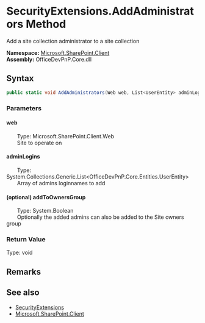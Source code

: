 # SecurityExtensions.AddAdministrators Method  
 Add a site collection administrator to a site collection   

**Namespace:** [Microsoft.SharePoint.Client](Microsoft.SharePoint.Client.md)  
**Assembly:** OfficeDevPnP.Core.dll  
## Syntax
```C#
public static void AddAdministrators(Web web, List<UserEntity> adminLogins, Boolean addToOwnersGroup)
```
### Parameters
#### web  
&emsp;&emsp;Type: Microsoft.SharePoint.Client.Web  
&emsp;&emsp;Site to operate on  

  

#### adminLogins  
&emsp;&emsp;Type: System.Collections.Generic.List<OfficeDevPnP.Core.Entities.UserEntity>  
&emsp;&emsp;Array of admins loginnames to add  

  

#### (optional) addToOwnersGroup  
&emsp;&emsp;Type: System.Boolean  
&emsp;&emsp;Optionally the added admins can also be added to the Site owners group  

  

### Return Value
Type: void  

## Remarks
  
## See also
- [SecurityExtensions](Microsoft.SharePoint.Client.SecurityExtensions.md) 
- [Microsoft.SharePoint.Client](Microsoft.SharePoint.Client.md) 
